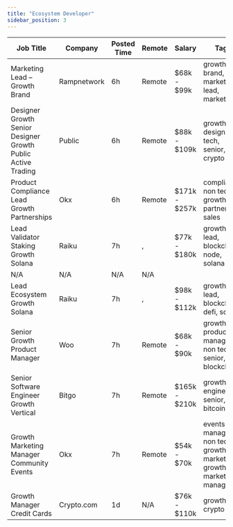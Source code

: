 ```yaml
---
title: "Ecosystem Developer"
sidebar_position: 3
---
```


| Job Title | Company | Posted Time | Remote | Salary | Tags | Apply Link |
|-----------|---------|-------------|--------|--------|------|------------|
| Marketing Lead – Growth Brand | Rampnetwork | 6h | Remote | $68k - $99k | growth, brand, lead, marketing lead, marketing | [Apply](https://web3.career/marketing-lead-growth-brand-rampnetwork/104615) |
| Designer Growth Senior Designer Growth Public Active Trading | Public | 6h | Remote | $88k - $109k | growth, design, non tech, senior, crypto | [Apply](https://web3.career/designer-growth-senior-designer-growth-public-active-trading-public/105601) |
| Product Compliance Lead Growth Partnerships | Okx | 6h | Remote | $171k - $257k | compliance, non tech, growth, partnership, sales | [Apply](https://web3.career/product-compliance-lead-growth-partnerships-okx/104607) |
| Lead Validator Staking Growth Solana | Raiku | 7h | , | $77k - $180k | growth, lead, blockchain, node, solana | [Apply](https://web3.career/lead-validator-staking-growth-solana-raiku/105552) |
| N/A | N/A | N/A | N/A |  |  | [Apply](https://web3.career/metana) |
| Lead Ecosystem Growth Solana | Raiku | 7h | , | $98k - $112k | growth, lead, blockchain, defi, solana | [Apply](https://web3.career/lead-ecosystem-growth-solana-raiku/105551) |
| Senior Growth Product Manager | Woo | 7h | Remote | $68k - $90k | growth, product manager, non tech, senior, blockchain | [Apply](https://web3.career/senior-growth-product-manager-woo/95664) |
| Senior Software Engineer Growth Vertical | Bitgo | 7h | Remote | $165k - $210k | growth, engineer, senior, dev, bitcoin | [Apply](https://web3.career/senior-software-engineer-growth-vertical-bitgo/105327) |
| Growth Marketing Manager Community Events | Okx | 7h | Remote | $54k - $70k | events manager, non tech, growth marketing, growth, marketing manager | [Apply](https://web3.career/growth-marketing-manager-community-events-okx/105539) |
| Growth Manager Credit Cards | Crypto.com | 1d | N/A | $76k - $110k | growth, crypto | [Apply](https://web3.career/growth-manager-credit-cards-crypto-com/105496) |
